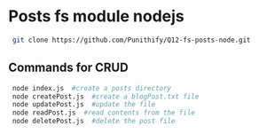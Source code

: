 # Posts fs module nodejs

```bash
 git clone https://github.com/Punithify/Q12-fs-posts-node.git
```

## Commands for CRUD

```bash
 node index.js  #create a posts directory
 node createPost.js  #create a blogPost.txt file
 node updatePost.js  #update the file
 node readPost.js  #read contents from the file
 node deletePost.js  #delete the post file
```

